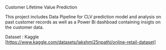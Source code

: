 Customer Lifetime Value Prediction 

This project includes Data Pipeline for CLV prediction model and analysis on past customer records as well as a Power Bi dashboad containing insigts on the customer data. 


Dataset : Kaggle [https://www.kaggle.com/datasets/lakshmi25npathi/online-retail-dataset]


